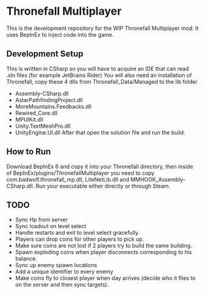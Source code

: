 # Thronefall Multiplayer

This is the development repository for the WIP Thronefall Multiplayer mod.
It uses BepInEx to inject code into the game.

## Development Setup

This is written in CSharp so you will have to acquire an IDE that can read .sln files (for example JetBrains Rider)
You will also need an installation of Thronefall, copy these 4 dlls from Thronefall_Data/Managed to the lib folder
 * Assembly-CSharp.dll
 * AstarPathfindingProject.dll
 * MoreMountains.Feedbacks.dll
 * Rewired_Core.dll
 * MPUIKit.dll
 * Unity.TextMeshPro.dll
 * UnityEngine.UI.dll
 After that open the solution file and run the build.

## How to Run

Download BepInEx 6 and copy it into your Thronefall directory,
then inside of BepInEx/plugins/ThronefallMultiplayer
you need to copy com.badwolf.thronefall_mp.dll, LiteNetLib.dll and MMHOOK_Assembly-CSharp.dll.
Run your executable either directly or through Steam.

## TODO

* Sync Hp from server
* Sync loadout on level select
* Handle restarts and exit to level select gracefully.
* Players can drop coins for other players to pick up.
* Make sure coins are not lost if 2 players try to build the same building.
* Spawn exploding coins when player disconnects corresponding to his balance.
* Sync up enemy spawn locations
* Add a unique identifier to every enemy
* Make coins fly to closest player when day arrives (decide who it flies to on the server and then sync targets).
